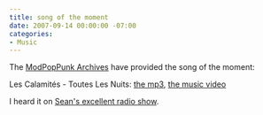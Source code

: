 ```yaml
---
title: song of the moment
date: 2007-09-14 00:00:00 -07:00
categories:
- Music
---
```


<p>The <a href="http://punkmodpop.free.fr/mp3.htm">ModPopPunk Archives</a> have provided the song of the moment:</p>

<p>Les Calamit&eacute;s - Toutes Les Nuits: <a href="http://popmod.free.fr/calamites1.mp3">the mp3</a>, <a href="http://www.youtube.com/watch?v=BfU4f64N7sY">the music video</a></p>

<p>I heard it on <a href="http://headcrab.org/2007/09/14/punky-reggae-pilot-show-delivered/">Sean's excellent radio show</a>.</p>
